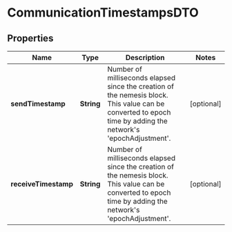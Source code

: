 

# CommunicationTimestampsDTO


## Properties

| Name | Type | Description | Notes |
|------------ | ------------- | ------------- | -------------|
|**sendTimestamp** | **String** | Number of milliseconds elapsed since the creation of the nemesis block. This value can be converted to epoch time by adding the network&#39;s &#39;epochAdjustment&#39;. |  [optional] |
|**receiveTimestamp** | **String** | Number of milliseconds elapsed since the creation of the nemesis block. This value can be converted to epoch time by adding the network&#39;s &#39;epochAdjustment&#39;. |  [optional] |



